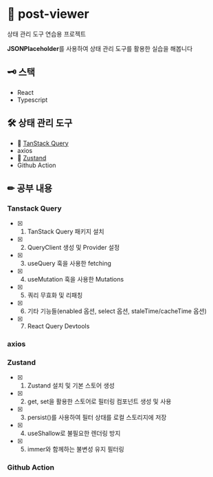 # 👀 post-viewer
상태 관리 도구 연습용 프로젝트

**JSONPlaceholder**를 사용하여 상태 관리 도구를 활용한 실습을 해봅니다

## 🗝 스택
- React
- Typescript

## 🛠 상태 관리 도구
- 🌴 [TanStack Query](https://ldd6cr-adness.tistory.com/303)
- axios
- 🐻 [Zustand](https://ldd6cr-adness.tistory.com/297)
- Github Action

## ✏ 공부 내용
### Tanstack Query
- [x] 1. TanStack Query 패키지 설치
- [x] 2. QueryClient 생성 및 Provider 설정
- [x] 3. useQuery 훅을 사용한 fetching
- [x] 4. useMutation 훅을 사용한 Mutations
- [x] 5. 쿼리 무효화 및 리패칭
- [x] 6. 기타 기능들(enabled 옵션, select 옵션, staleTime/cacheTime 옵션)
- [x] 7. React Query Devtools

### axios

### Zustand
- [x] 1. Zustand 설치 및 기본 스토어 생성
- [x] 2. get, set을 활용한 스토어로 필터링 컴포넌트 생성 및 사용
- [x] 3. persist()를 사용하여 필터 상태를 로컬 스토리지에 저장
- [x] 4. useShallow로 불필요한 렌더링 방지
- [x] 5. immer와 함께하는 불변성 유지 필터링

### Github Action
